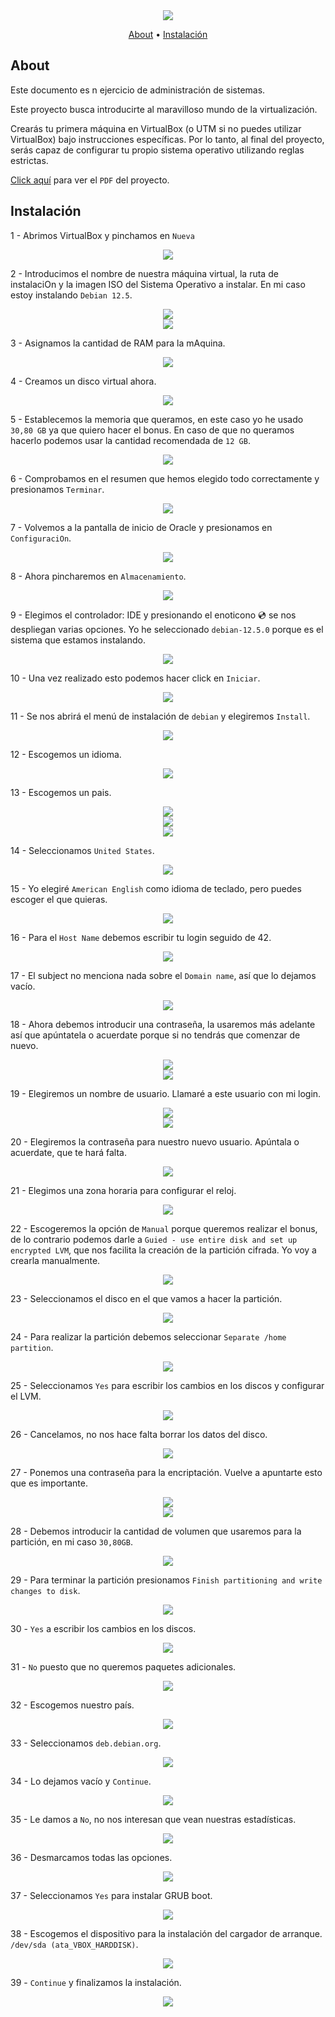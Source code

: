 <div align="center">
  <img src="../../../.assets/born2beroot2.png">
  <p align="center">
	  <a href="#about">About</a> •
    <a href="#instalación">Instalación</a>
  </p>
</div>

## About

Este documento es n ejercicio de administración de sistemas.

Este proyecto busca introducirte al maravilloso mundo de la virtualización.

Crearás tu primera máquina en VirtualBox (o UTM si no puedes utilizar VirtualBox) bajo instrucciones específicas. Por lo tanto, al final del proyecto, serás capaz de configurar tu propio sistema operativo utilizando reglas estrictas.

[Click aquí](./es.subject.pdf) para ver el `PDF` del proyecto.

  ## Instalación

  1 - Abrimos VirtualBox y pinchamos en `Nueva`
  
  <div align="center"><img src="./imgs/1.png"></div>

  2 - Introducimos el nombre de nuestra máquina virtual, la ruta de instalaciOn y la imagen ISO del Sistema Operativo a instalar. En mi caso estoy instalando `Debian 12.5`.
  
  <div align="center"><img src="./imgs/2.png"></div>
  <div align="center"><img src="./imgs/3.png"></div>

  3 - Asignamos la cantidad de RAM para la mAquina.
  
  <div align="center"><img src="./imgs/4.png"></div>

  4 - Creamos un disco virtual ahora.
  
  <div align="center"><img src="./imgs/5.png"></div>
  
  5 - Establecemos la memoria que queramos, en este caso yo he usado `30,80 GB` ya que quiero hacer el bonus. En caso de que no queramos hacerlo podemos usar la cantidad recomendada de `12 GB`.
  
  <div align="center"><img src="./imgs/6.png"></div>

  6 - Comprobamos en el resumen que hemos elegido todo correctamente y presionamos `Terminar`.
  
  <div align="center"><img src="./imgs/7.png"></div>

  7 - Volvemos a la pantalla de inicio de Oracle y presionamos en `ConfiguraciOn`.
  
  <div align="center"><img src="./imgs/8.png"></div>
  
  8 - Ahora pincharemos en `Almacenamiento`.
  
  <div align="center"><img src="./imgs/9.png"></div>

  9 - Elegimos el controlador: IDE y presionando el enoticono 💿 se nos despliegan varias opciones. Yo he seleccionado `debian-12.5.0` porque es el sistema que estamos instalando.
  
  <div align="center"><img src="./imgs/10.png"></div>

  10 - Una vez realizado esto podemos hacer click en `Iniciar`.
  
  <div align="center"><img src="./imgs/11.png"></div>

  11 - Se nos abrirá el menú de instalación de `debian` y elegiremos `Install`.
  
  <div align="center"><img src="./imgs/12.png"></div>

  12 - Escogemos un idioma.
  
  <div align="center"><img src="./imgs/13.png"></div>

  13 - Escogemos un pais.
  
  <div align="center"><img src="./imgs/14.png"></div>
  <div align="center"><img src="./imgs/15.png"></div>
  <div align="center"><img src="./imgs/16.png"></div>

  14 - Seleccionamos `United States`.
  
  <div align="center"><img src="./imgs/17.png"></div>

  15 - Yo elegiré `American English` como idioma de teclado, pero puedes escoger el que quieras.
  
  <div align="center"><img src="./imgs/18.png"></div>

  16 - Para el `Host Name` debemos escribir tu login seguido de 42.

  <div align="center"><img src="./imgs/20.png"></div>

  17 - El subject no menciona nada sobre el `Domain name`, así que lo dejamos vacío.
  
  <div align="center"><img src="./imgs/21.png"></div>

  18 - Ahora debemos introducir una contraseña, la usaremos más adelante así que apúntatela o acuerdate porque si no tendrás que comenzar de nuevo.
    
  <div align="center"><img src="./imgs/22.png"></div>

  <div align="center"><img src="./imgs/23.png"></div>

  19 - Elegiremos un nombre de usuario. Llamaré a este usuario con mi login.
    
  <div align="center"><img src="./imgs/24.png"></div>
  <div align="center"><img src="./imgs/25.png"></div>
  
  20 - Elegiremos la contraseña para nuestro nuevo usuario. Apúntala o acuerdate, que te hará falta.
  
  <div align="center"><img src="./imgs/26.png"></div>

  21 - Elegimos una zona horaria para configurar el reloj.
  
  <div align="center"><img src="./imgs/27.png"></div>

  22 - Escogeremos la opción de `Manual` porque queremos realizar el bonus, de lo contrario podemos darle a `Guied - use entire disk and set up encrypted LVM`, que nos facilita la creación de la partición cifrada. Yo voy a crearla manualmente.
  
  <div align="center"><img src="./imgs/28.png"></div>

  23 - Seleccionamos el disco en el que vamos a hacer la partición.
  
  <div align="center"><img src="./imgs/29.png"></div>

  24 - Para realizar la partición debemos seleccionar `Separate /home partition`.
  
  <div align="center"><img src="./imgs/30.png"></div>

  25 - Seleccionamos `Yes` para escribir los cambios en los discos y configurar el LVM.
  
  <div align="center"><img src="./imgs/31.png"></div>

  26 - Cancelamos, no nos hace falta borrar los datos del disco.
  
  <div align="center"><img src="./imgs/32.png"></div>

  27 - Ponemos una contraseña para la encriptación. Vuelve a apuntarte esto que es importante.
  
  <div align="center"><img src="./imgs/33.png"></div>
  <div align="center"><img src="./imgs/34.png"></div>

  28 - Debemos introducir la cantidad de volumen que usaremos para la partición, en mi caso `30,80GB`.
  
  <div align="center"><img src="./imgs/35.png"></div>

  29 - Para terminar la partición presionamos `Finish partitioning and write changes to disk`.
  
  <div align="center"><img src="./imgs/36.png"></div>

  30 - `Yes` a escribir los cambios en los discos.  
  
  <div align="center"><img src="./imgs/37.png"></div>

  31 - `No` puesto que no queremos paquetes adicionales.
  
  <div align="center"><img src="./imgs/38.png"></div>

  32 - Escogemos nuestro país.
  
  <div align="center"><img src="./imgs/39.png"></div>

  33 - Seleccionamos `deb.debian.org`.
  
  <div align="center"><img src="./imgs/40.png"></div>

  34 - Lo dejamos vacío y `Continue`.
  
  <div align="center"><img src="./imgs/41.png"></div>

  35 - Le damos a `No`, no nos interesan que vean nuestras estadísticas.
  
  <div align="center"><img src="./imgs/42.png"></div>

  36 - Desmarcamos todas las opciones.
  
  <div align="center"><img src="./imgs/43.png"></div>

  37 - Seleccionamos `Yes` para instalar GRUB boot.

  <div align="center"><img src="./imgs/44.png"></div>

  38 - Escogemos el dispositivo para la instalación del cargador de arranque. `/dev/sda (ata_VBOX_HARDDISK)`.
  
  <div align="center"><img src="./imgs/45.png"></div>

  39 - `Continue` y finalizamos la instalación.
    
  <div align="center"><img src="./imgs/46.png"></div>
  
  
  
 
